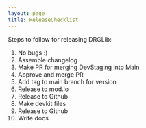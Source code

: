 ```yaml
---
layout: page
title: ReleaseChecklist
---
```


Steps to follow for releasing DRGLib:

1. No bugs :)
1. Assemble changelog
1. Make PR for merging DevStaging into Main
1. Approve and merge PR
1. Add tag to main branch for version
1. Release to mod.io
1. Release to Github
1. Make devkit files
1. Release to Github
1. Write docs